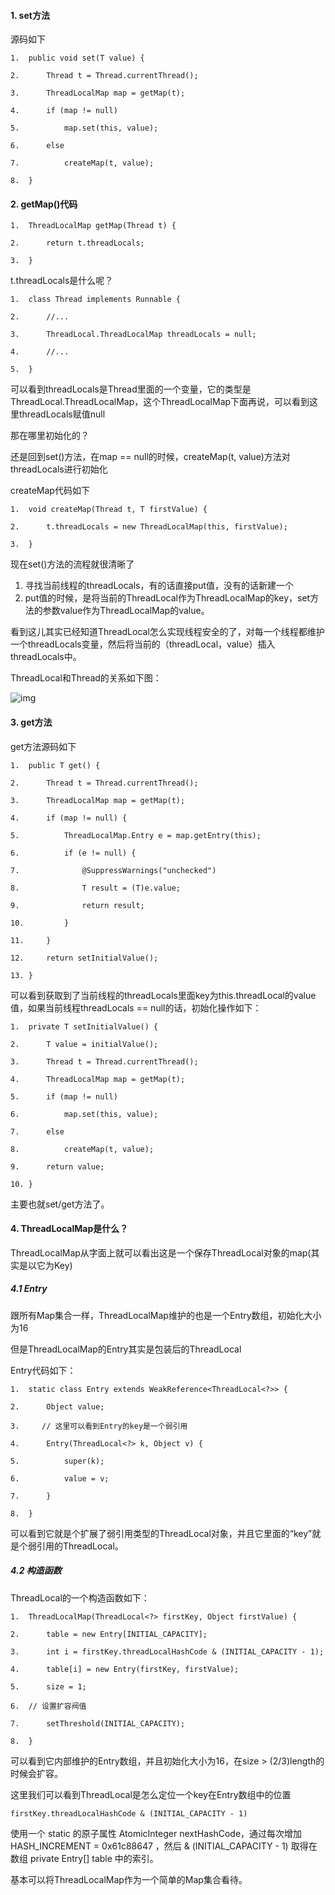 #### 1. set方法

源码如下

```
1.  public void set(T value) {  

2.      Thread t = Thread.currentThread();  

3.      ThreadLocalMap map = getMap(t);  

4.      if (map != null)  

5.          map.set(this, value);  

6.      else  

7.          createMap(t, value);  

8.  }  
```



#### 2. getMap()代码

```
1.  ThreadLocalMap getMap(Thread t) {  

2.      return t.threadLocals;  

3.  }  
```



t.threadLocals是什么呢？

```
1.  class Thread implements Runnable {  

2.      //...  

3.      ThreadLocal.ThreadLocalMap threadLocals = null;  

4.      //...  

5.  }  
```

可以看到threadLocals是Thread里面的一个变量，它的类型是ThreadLocal.ThreadLocalMap，这个ThreadLocalMap下面再说，可以看到这里threadLocals赋值null

那在哪里初始化的？



还是回到set()方法，在map == null的时候，createMap(t, value)方法对threadLocals进行初始化

createMap代码如下

```
1.  void createMap(Thread t, T firstValue) {  

2.      t.threadLocals = new ThreadLocalMap(this, firstValue);  

3.  }  
```



现在set()方法的流程就很清晰了

1. 寻找当前线程的threadLocals，有的话直接put值，没有的话新建一个
2. put值的时候，是将当前的ThreadLocal作为ThreadLocalMap的key，set方法的参数value作为ThreadLocalMap的value。



看到这儿其实已经知道ThreadLocal怎么实现线程安全的了，对每一个线程都维护一个threadLocals变量，然后将当前的（threadLocal，value）插入threadLocals中。



ThreadLocal和Thread的关系如下图：

![img](http://pcc.huitogo.club/b66dd36bddad099dd26ba8f933c31306)



#### 3. get方法

get方法源码如下

```
1.  public T get() {  

2.      Thread t = Thread.currentThread();  

3.      ThreadLocalMap map = getMap(t);  

4.      if (map != null) {  

5.          ThreadLocalMap.Entry e = map.getEntry(this);  

6.          if (e != null) {  

7.              @SuppressWarnings("unchecked")  

8.              T result = (T)e.value;  

9.              return result;  

10.         }  

11.     }  

12.     return setInitialValue();  

13. }  
```



可以看到获取到了当前线程的threadLocals里面key为this.threadLocal的value值，如果当前线程threadLocals == null的话，初始化操作如下：

```
1.  private T setInitialValue() {  

2.      T value = initialValue();  

3.      Thread t = Thread.currentThread();  

4.      ThreadLocalMap map = getMap(t);  

5.      if (map != null)  

6.          map.set(this, value);  

7.      else  

8.          createMap(t, value);  

9.      return value;  

10. }  
```

主要也就set/get方法了。



#### 4. ThreadLocalMap是什么？

ThreadLocalMap从字面上就可以看出这是一个保存ThreadLocal对象的map(其实是以它为Key)

##### 4.1 Entry

跟所有Map集合一样，ThreadLocalMap维护的也是一个Entry数组，初始化大小为16

但是ThreadLocalMap的Entry其实是包装后的ThreadLocal



Entry代码如下：

```
1.  static class Entry extends WeakReference<ThreadLocal<?>> {  

2.      Object value;  

3.     // 这里可以看到Entry的key是一个弱引用

4.      Entry(ThreadLocal<?> k, Object v) {  

5.          super(k);  

6.          value = v;  

7.      }  

8.  }  
```

可以看到它就是个扩展了弱引用类型的ThreadLocal对象，并且它里面的“key”就是个弱引用的ThreadLocal。



##### 4.2 构造函数

ThreadLocal的一个构造函数如下：

```
1.  ThreadLocalMap(ThreadLocal<?> firstKey, Object firstValue) {  

2.      table = new Entry[INITIAL_CAPACITY];  

3.      int i = firstKey.threadLocalHashCode & (INITIAL_CAPACITY - 1);

4.      table[i] = new Entry(firstKey, firstValue);  

5.      size = 1; 

6.  // 设置扩容阀值 

7.      setThreshold(INITIAL_CAPACITY);  

8.  }  
```

可以看到它内部维护的Entry数组，并且初始化大小为16，在size > (2/3)length的时候会扩容。



这里我们可以看到ThreadLocal是怎么定位一个key在Entry数组中的位置

```
firstKey.threadLocalHashCode & (INITIAL_CAPACITY - 1) 
```

使用一个 static 的原子属性 AtomicInteger nextHashCode，通过每次增加 HASH_INCREMENT = 0x61c88647 ，然后 & (INITIAL_CAPACITY - 1) 取得在数组 private Entry[] table 中的索引。

基本可以将ThreadLocalMap作为一个简单的Map集合看待。